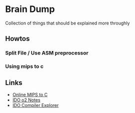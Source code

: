 # Brain Dump
Collection of things that should be explained more throughly 

## Howtos
### Split File / Use ASM preprocessor
### Using mips to c


## Links
* [Online MIPS to C](https://simonsoftware.se/other/mips_to_c.py)
* [IDO o2 Notes](https://hackmd.io/vPmcgdaFSlq4R2mfkq4bJg#Rematerialization-of-constants)
* [IDO Compiler Explorer](https://compiler.queueram.com/)

